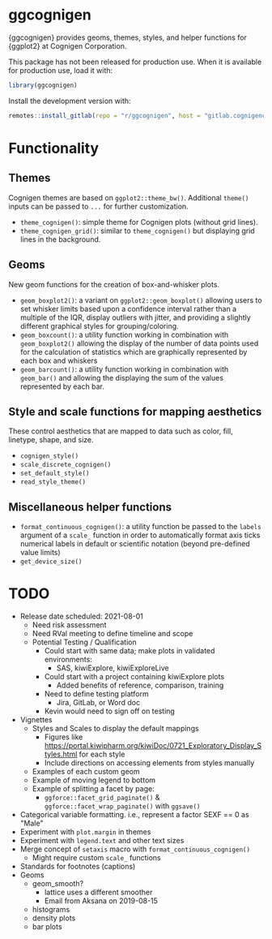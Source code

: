 # ggcognigen

{ggcognigen} provides geoms, themes, styles, and helper functions for {ggplot2} at Cognigen Corporation.

This package has not been released for production use. When it is available for production use, load it with:
```r
library(ggcognigen)
```

Install the development version with:
```r
remotes::install_gitlab(repo = "r/ggcognigen", host = "gitlab.cognigencorp.com")
```

# Functionality

## Themes

Cognigen themes are based on `ggplot2::theme_bw()`. Additional `theme()` inputs can be passed to `...` for further customization.

- `theme_cognigen()`: simple theme for Cognigen plots (without grid lines).
- `theme_cognigen_grid()`: similar to `theme_cognigen()` but displaying grid lines in the background.

## Geoms

New geom functions for the creation of box-and-whisker plots.

- `geom_boxplot2()`: a variant on `ggplot2::geom_boxplot()` allowing users to set whisker limits based upon a confidence interval rather than a multiple of the IQR, display outliers with jitter, and providing a slightly different graphical styles for grouping/coloring.
- `geom_boxcount()`: a utility function working in combination with `geom_boxplot2()` allowing the display of the number of data points used for the calculation of statistics which are graphically represented by each box and whiskers
- `geom_barcount()`: a utility function working in combination with `geom_bar()` and allowing the displaying the sum of the values represented by each bar.

## Style and scale functions for mapping aesthetics

These control aesthetics that are mapped to data such as color, fill, linetype, shape, and size.

- `cognigen_style()`
- `scale_discrete_cognigen()`
- `set_default_style()`
- `read_style_theme()`

## Miscellaneous helper functions
- `format_continuous_cognigen()`: a utility function be passed to the `labels` argument of a `scale_` function in order to automatically format axis ticks numerical labels in default or scientific notation (beyond pre-defined value limits)
- `get_device_size()`


# TODO
- Release date scheduled: 2021-08-01
  - Need risk assessment
  - Need RVal meeting to define timeline and scope
  - Potential Testing / Qualification
    - Could start with same data; make plots in validated environments:
      - SAS, kiwiExplore, kiwiExploreLive
    - Could start with a project containing kiwiExplore plots
      - Added benefits of reference, comparison, training
    - Need to define testing platform
      - Jira, GitLab, or Word doc
    - Kevin would need to sign off on testing
- Vignettes
  - Styles and Scales to display the default mappings
    - Figures like https://portal.kiwipharm.org/kiwiDoc/0721_Exploratory_Display_Styles.html for each style
    - Include directions on accessing elements from styles manually
  - Examples of each custom geom
  - Example of moving legend to bottom
  - Example of splitting a facet by page:
    - `ggforce::facet_grid_paginate()` & `ggforce::facet_wrap_paginate()` with `ggsave()`
- Categorical variable formatting. i.e., represent a factor SEXF == 0 as "Male"
- Experiment with `plot.margin` in themes
- Experiment with `legend.text` and other text sizes
- Merge concept of `setaxis` macro with `format_continuous_cognigen()`
  - Might require custom `scale_` functions
- Standards for footnotes (captions)
- Geoms
  - geom_smooth?
    - lattice uses a different smoother
    - Email from Aksana on 2019-08-15
  - histograms
  - density plots
  - bar plots
